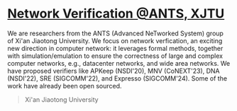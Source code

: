 # [Network Verification @ANTS, XJTU](https://xjtu-netverify.github.io)

We are researchers from the ANTS (Advanced NeTworked System) group of Xi'an Jiaotong University.
We focus on network verfication, an exciting new direction in computer network: it leverages formal methods, together with simulation/emulation to ensure the correctness of large and complex computer networks, e.g., datacenter networks, and wide area networks.
We have proposed verifiers like APKeep (NSDI'20), MNV (CoNEXT'23), DNA (NSDI'22), SRE (SIGCOMM'22), and Expresso (SIGCOMM'24).
Some of the work have already been open sourced.

> Xi'an Jiaotong University
